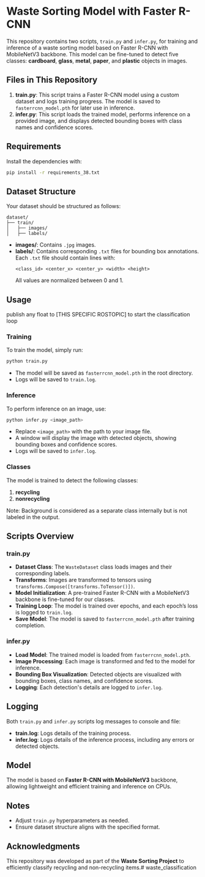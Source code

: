 
# Waste Sorting Model with Faster R-CNN

This repository contains two scripts, `train.py` and `infer.py`, for training and inference of a waste sorting model based on Faster R-CNN with MobileNetV3 backbone. This model can be fine-tuned to detect five classes: **cardboard**, **glass**, **metal**, **paper**, and **plastic** objects in images.

## Files in This Repository

1. **train.py**: This script trains a Faster R-CNN model using a custom dataset and logs training progress. The model is saved to `fasterrcnn_model.pth` for later use in inference.
2. **infer.py**: This script loads the trained model, performs inference on a provided image, and displays detected bounding boxes with class names and confidence scores.

## Requirements

Install the dependencies with:
```bash
pip install -r requirements_38.txt 
```

## Dataset Structure

Your dataset should be structured as follows:
```
dataset/
├── train/
│   ├── images/
│   ├── labels/
```

- **images/**: Contains `.jpg` images.
- **labels/**: Contains corresponding `.txt` files for bounding box annotations. Each `.txt` file should contain lines with:
  ```
  <class_id> <center_x> <center_y> <width> <height>
  ```
  All values are normalized between 0 and 1.

## Usage
publish any float  to [THIS SPECIFIC ROSTOPIC] to start the classification loop

### Training

To train the model, simply run:
```bash
python train.py
```
- The model will be saved as `fasterrcnn_model.pth` in the root directory.
- Logs will be saved to `train.log`.

### Inference

To perform inference on an image, use:
```bash
python infer.py <image_path>
```
- Replace `<image_path>` with the path to your image file.
- A window will display the image with detected objects, showing bounding boxes and confidence scores.
- Logs will be saved to `infer.log`.

### Classes

The model is trained to detect the following classes:
1. **recycling**
2. **nonrecycling**

Note: Background is considered as a separate class internally but is not labeled in the output.

## Scripts Overview

### train.py

- **Dataset Class**: The `WasteDataset` class loads images and their corresponding labels.
- **Transforms**: Images are transformed to tensors using `transforms.Compose([transforms.ToTensor()])`.
- **Model Initialization**: A pre-trained Faster R-CNN with a MobileNetV3 backbone is fine-tuned for our classes.
- **Training Loop**: The model is trained over epochs, and each epoch’s loss is logged to `train.log`.
- **Save Model**: The model is saved to `fasterrcnn_model.pth` after training completion.

### infer.py

- **Load Model**: The trained model is loaded from `fasterrcnn_model.pth`.
- **Image Processing**: Each image is transformed and fed to the model for inference.
- **Bounding Box Visualization**: Detected objects are visualized with bounding boxes, class names, and confidence scores.
- **Logging**: Each detection's details are logged to `infer.log`.

## Logging

Both `train.py` and `infer.py` scripts log messages to console and file:
- **train.log**: Logs details of the training process.
- **infer.log**: Logs details of the inference process, including any errors or detected objects.

## Model

The model is based on **Faster R-CNN with MobileNetV3** backbone, allowing lightweight and efficient training and inference on CPUs.

## Notes

- Adjust `train.py` hyperparameters as needed.
- Ensure dataset structure aligns with the specified format.

## Acknowledgments

This repository was developed as part of the **Waste Sorting Project** to efficiently classify recycling and non-recycling items.# waste_classification
